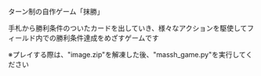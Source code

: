 ターン制の自作ゲーム「抹勝」

手札から勝利条件のついたカードを出していき、様々なアクションを駆使してフィールド内での勝利条件達成をめざすゲームです

※プレイする際は、"image.zip"を解凍した後、"massh_game.py"を実行してください
